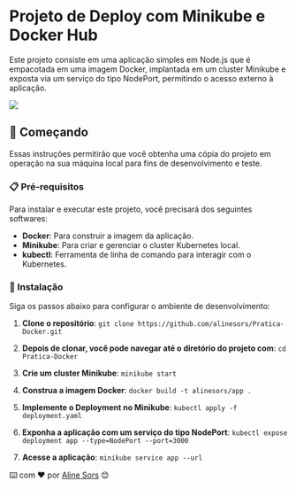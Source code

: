 # Projeto de Deploy com Minikube e Docker Hub

Este projeto consiste em uma aplicação simples em Node.js que é empacotada em uma imagem Docker, implantada em um cluster Minikube e exposta via um serviço do tipo NodePort, permitindo o acesso externo à aplicação.

<img src=https://i.pinimg.com/originals/aa/48/46/aa4846d84035bb97903a10edfe0f22e9.gif>

## 🚀 Começando

Essas instruções permitirão que você obtenha uma cópia do projeto em operação na sua máquina local para fins de desenvolvimento e teste.

### 📋 Pré-requisitos

Para instalar e executar este projeto, você precisará dos seguintes softwares:

- **Docker**: Para construir a imagem da aplicação.
- **Minikube**: Para criar e gerenciar o cluster Kubernetes local.
- **kubectl**: Ferramenta de linha de comando para interagir com o Kubernetes.

### 🔧 Instalação

Siga os passos abaixo para configurar o ambiente de desenvolvimento:

1. **Clone o repositório**:
```git clone https://github.com/alinesors/Pratica-Docker.git```

2. **Depois de clonar, você pode navegar até o diretório do projeto com**:
```cd Pratica-Docker```

3. **Crie um cluster Minikube**:
```minikube start```

5. **Construa a imagem Docker**:
```docker build -t alinesors/app .```

7. **Implemente o Deployment no Minikube**:
```kubectl apply -f deployment.yaml```

8. **Exponha a aplicação com um serviço do tipo NodePort**:
```kubectl expose deployment app --type=NodePort --port=3000```

9. **Acesse a aplicação**:
```minikube service app --url```

⌨️ com ❤️ por [Aline Sors](https://github.com/alinesors) 😊
